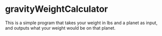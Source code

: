 # gravityWeightCalculator
This is a simple program that takes your weight in lbs and a planet as input, and outputs what your weight would be on that planet.